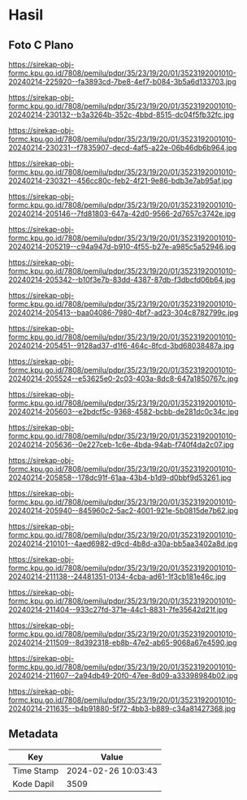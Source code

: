# Hasil

## Foto C Plano

https://sirekap-obj-formc.kpu.go.id/7808/pemilu/pdpr/35/23/19/20/01/3523192001010-20240214-225920--fa3893cd-7be8-4ef7-b084-3b5a6d133703.jpg

https://sirekap-obj-formc.kpu.go.id/7808/pemilu/pdpr/35/23/19/20/01/3523192001010-20240214-230132--b3a3264b-352c-4bbd-8515-dc04f5fb32fc.jpg

https://sirekap-obj-formc.kpu.go.id/7808/pemilu/pdpr/35/23/19/20/01/3523192001010-20240214-230231--f7835907-decd-4af5-a22e-06b46db6b964.jpg

https://sirekap-obj-formc.kpu.go.id/7808/pemilu/pdpr/35/23/19/20/01/3523192001010-20240214-230321--456cc80c-feb2-4f21-9e86-bdb3e7ab95af.jpg

https://sirekap-obj-formc.kpu.go.id/7808/pemilu/pdpr/35/23/19/20/01/3523192001010-20240214-205146--7fd81803-647a-42d0-9566-2d7657c3742e.jpg

https://sirekap-obj-formc.kpu.go.id/7808/pemilu/pdpr/35/23/19/20/01/3523192001010-20240214-205219--c94a947d-b910-4f55-b27e-a985c5a52946.jpg

https://sirekap-obj-formc.kpu.go.id/7808/pemilu/pdpr/35/23/19/20/01/3523192001010-20240214-205342--b10f3e7b-83dd-4387-87db-f3dbcfd06b64.jpg

https://sirekap-obj-formc.kpu.go.id/7808/pemilu/pdpr/35/23/19/20/01/3523192001010-20240214-205413--baa04086-7980-4bf7-ad23-304c8782799c.jpg

https://sirekap-obj-formc.kpu.go.id/7808/pemilu/pdpr/35/23/19/20/01/3523192001010-20240214-205451--9128ad37-d1f6-464c-8fcd-3bd68038487a.jpg

https://sirekap-obj-formc.kpu.go.id/7808/pemilu/pdpr/35/23/19/20/01/3523192001010-20240214-205524--e53625e0-2c03-403a-8dc8-647a1850767c.jpg

https://sirekap-obj-formc.kpu.go.id/7808/pemilu/pdpr/35/23/19/20/01/3523192001010-20240214-205603--e2bdcf5c-9368-4582-bcbb-de281dc0c34c.jpg

https://sirekap-obj-formc.kpu.go.id/7808/pemilu/pdpr/35/23/19/20/01/3523192001010-20240214-205636--0e227ceb-1c6e-4bda-94ab-f740f4da2c07.jpg

https://sirekap-obj-formc.kpu.go.id/7808/pemilu/pdpr/35/23/19/20/01/3523192001010-20240214-205858--178dc91f-61aa-43b4-b1d9-d0bbf9d53261.jpg

https://sirekap-obj-formc.kpu.go.id/7808/pemilu/pdpr/35/23/19/20/01/3523192001010-20240214-205940--845960c2-5ac2-4001-921e-5b0815de7b62.jpg

https://sirekap-obj-formc.kpu.go.id/7808/pemilu/pdpr/35/23/19/20/01/3523192001010-20240214-210101--4aed6982-d9cd-4b8d-a30a-bb5aa3402a8d.jpg

https://sirekap-obj-formc.kpu.go.id/7808/pemilu/pdpr/35/23/19/20/01/3523192001010-20240214-211138--24481351-0134-4cba-ad61-1f3cb181e46c.jpg

https://sirekap-obj-formc.kpu.go.id/7808/pemilu/pdpr/35/23/19/20/01/3523192001010-20240214-211404--933c27fd-371e-44c1-8831-7fe35642d21f.jpg

https://sirekap-obj-formc.kpu.go.id/7808/pemilu/pdpr/35/23/19/20/01/3523192001010-20240214-211509--8d392318-eb8b-47e2-ab65-9068a67e4590.jpg

https://sirekap-obj-formc.kpu.go.id/7808/pemilu/pdpr/35/23/19/20/01/3523192001010-20240214-211607--2a94db49-20f0-47ee-8d09-a33398984b02.jpg

https://sirekap-obj-formc.kpu.go.id/7808/pemilu/pdpr/35/23/19/20/01/3523192001010-20240214-211635--b4b91880-5f72-4bb3-b889-c34a81427368.jpg


## Metadata

| Key        | Value               |
| ---------- | ------------------- |
| Time Stamp | 2024-02-26 10:03:43 |
| Kode Dapil | 3509                |



